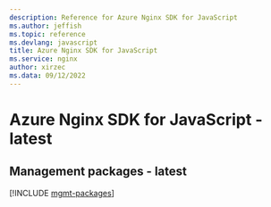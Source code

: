 ```yaml
---
description: Reference for Azure Nginx SDK for JavaScript
ms.author: jeffish
ms.topic: reference
ms.devlang: javascript
title: Azure Nginx SDK for JavaScript
ms.service: nginx
author: xirzec
ms.data: 09/12/2022
---
```

# Azure Nginx SDK for JavaScript - latest

## Management packages - latest
[!INCLUDE [mgmt-packages](nginx-mgmt-index.md)]